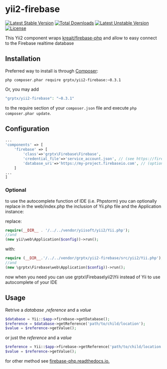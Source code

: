 # yii2-firebase

[![Latest Stable Version](https://poser.pugx.org/grptx/yii2-firebase/v/stable)](https://packagist.org/packages/grptx/yii2-firebase)
[![Total Downloads](https://poser.pugx.org/grptx/yii2-firebase/downloads)](https://packagist.org/packages/grptx/yii2-firebase)
[![Latest Unstable Version](https://poser.pugx.org/grptx/yii2-firebase/v/unstable)](https://packagist.org/packages/grptx/yii2-firebase)
[![License](https://poser.pugx.org/grptx/yii2-firebase/license)](https://packagist.org/packages/grptx/yii2-firebase)

This Yii2 component wraps [kreait/firebase-php](https://github.com/kreait/firebase-php/) and allow to easy connect to the Firebase realtime database 

## Installation

Preferred way to install is through [Composer](https://getcomposer.org): 
```shell
php composer.phar require grptx/yii2-firebase:~0.3.1
```
Or, you may add

```php
"grptx/yii2-firebase": "~0.3.1"
```

to the require section of your `composer.json` file and execute `php composer.phar update`.

## Configuration

```php
...
'components' => [
    'firebase' => [
        'class'=>'grptx\Firebase\Firebase',
        'credential_file'=>'service_account.json', // (see https://firebase.google.com/docs/admin/setup#add_firebase_to_your_app)
        'database_uri'=>'https://my-project.firebaseio.com', // (optional)
    ]
...
]
```

### Optional
to use the autocomplete function of IDE (i.e. Phpstorm) you can optionally replace in the web/index.php the inclusion of Yii.php file and the Application instance:

replace:
```php
require(__DIR__ . '/../../vendor/yiisoft/yii2/Yii.php');
//and 
(new yii\web\Application($config))->run();
```
with:
```php
require (__DIR__.'/../../vendor/grptx/yii2-firebase/src/yii2/Yii.php');
//and
(new \grptx\Firebase\web\Application($config))->run();

```
now when you need you can use grptx\Firebase\yii2\Yii instead of Yii to use autocomplete of your IDE

## Usage

Retrive a _database_ ,_reference_ and a _value_
```php
$database = Yii::$app->firebase->getDatabase();
$reference = $database->getReference('path/to/child/location');
$value = $reference->getValue();
```

or just the _reference_ and a _value_

```php
$reference = Yii::$app->firebase->getReference('path/to/child/location');
$value = $reference->getValue();
```

for other method see [firebase-php.readthedocs.io.](https://firebase-php.readthedocs.io/en/latest/realtime-database.html)